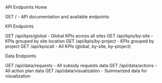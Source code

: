 API Endpoints
Home

GET / - API documentation and available endpoints

KPI Endpoints

GET /api/kpis/global - Global KPIs across all sites
GET /api/kpis/by-site - KPIs grouped by site location
GET /api/kpis/by-project - KPIs grouped by project
GET /api/kpis/all - All KPIs (global, by-site, by-project)

Data Endpoints

GET /api/data/requests - All subsidy requests data
GET /api/data/actions - All action plan data
GET /api/data/visualization - Summarized data for visualization
